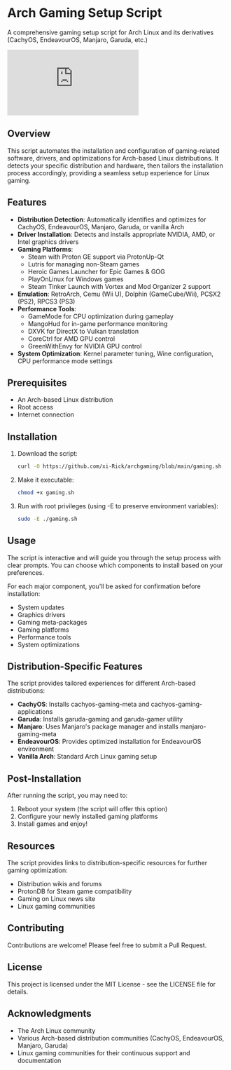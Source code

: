 # Arch Gaming Setup Script

A comprehensive gaming setup script for Arch Linux and its derivatives (CachyOS, EndeavourOS, Manjaro, Garuda, etc.)

![Arch Gaming Setup](https://github.com/xi-Rick/archgaming/blob/main/gaming.sh)

## Overview

This script automates the installation and configuration of gaming-related software, drivers, and optimizations for Arch-based Linux distributions. It detects your specific distribution and hardware, then tailors the installation process accordingly, providing a seamless setup experience for Linux gaming.

## Features

- **Distribution Detection**: Automatically identifies and optimizes for CachyOS, EndeavourOS, Manjaro, Garuda, or vanilla Arch
- **Driver Installation**: Detects and installs appropriate NVIDIA, AMD, or Intel graphics drivers
- **Gaming Platforms**:
  - Steam with Proton GE support via ProtonUp-Qt
  - Lutris for managing non-Steam games
  - Heroic Games Launcher for Epic Games & GOG
  - PlayOnLinux for Windows games
  - Steam Tinker Launch with Vortex and Mod Organizer 2 support
- **Emulation**: RetroArch, Cemu (Wii U), Dolphin (GameCube/Wii), PCSX2 (PS2), RPCS3 (PS3)
- **Performance Tools**:
  - GameMode for CPU optimization during gameplay
  - MangoHud for in-game performance monitoring
  - DXVK for DirectX to Vulkan translation
  - CoreCtrl for AMD GPU control
  - GreenWithEnvy for NVIDIA GPU control
- **System Optimization**: Kernel parameter tuning, Wine configuration, CPU performance mode settings

## Prerequisites

- An Arch-based Linux distribution
- Root access
- Internet connection

## Installation

1. Download the script:

   ```bash
   curl -O https://github.com/xi-Rick/archgaming/blob/main/gaming.sh
   ```

2. Make it executable:

   ```bash
   chmod +x gaming.sh
   ```

3. Run with root privileges (using -E to preserve environment variables):
   ```bash
   sudo -E ./gaming.sh
   ```

## Usage

The script is interactive and will guide you through the setup process with clear prompts. You can choose which components to install based on your preferences.

For each major component, you'll be asked for confirmation before installation:

- System updates
- Graphics drivers
- Gaming meta-packages
- Gaming platforms
- Performance tools
- System optimizations

## Distribution-Specific Features

The script provides tailored experiences for different Arch-based distributions:

- **CachyOS**: Installs cachyos-gaming-meta and cachyos-gaming-applications
- **Garuda**: Installs garuda-gaming and garuda-gamer utility
- **Manjaro**: Uses Manjaro's package manager and installs manjaro-gaming-meta
- **EndeavourOS**: Provides optimized installation for EndeavourOS environment
- **Vanilla Arch**: Standard Arch Linux gaming setup

## Post-Installation

After running the script, you may need to:

1. Reboot your system (the script will offer this option)
2. Configure your newly installed gaming platforms
3. Install games and enjoy!

## Resources

The script provides links to distribution-specific resources for further gaming optimization:

- Distribution wikis and forums
- ProtonDB for Steam game compatibility
- Gaming on Linux news site
- Linux gaming communities

## Contributing

Contributions are welcome! Please feel free to submit a Pull Request.

## License

This project is licensed under the MIT License - see the LICENSE file for details.

## Acknowledgments

- The Arch Linux community
- Various Arch-based distribution communities (CachyOS, EndeavourOS, Manjaro, Garuda)
- Linux gaming communities for their continuous support and documentation
